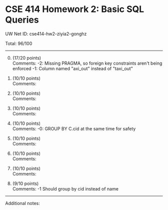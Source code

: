 # CSE 414 Homework 2: Basic SQL Queries

UW Net ID: cse414-hw2-ziyia2-gonghz

Total: 96/100

---

0. (17/20 points)  
   Comments: -2: Missing PRAGMA, so foreign key constraints aren't being enforced -1: Column named "axi_out" instead of "taxi_out"  



1. (10/10 points)  
   Comments:  



2. (10/10 points)  
   Comments:  



3. (10/10 points)  
   Comments:  



4. (10/10 points)  
   Comments: -0: GROUP BY C.cid at the same time for safety  



5. (10/10 points)  
   Comments:  



6. (10/10 points)  
   Comments:  



7. (10/10 points)  
   Comments:  



8. (9/10 points)  
   Comments: -1 Should group by cid instead of name 


---

Additional notes: 
